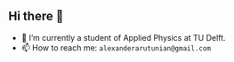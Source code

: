 ## Hi there 👋


- 🌱 I’m currently a student of Applied Physics at TU Delft.
- 📫 How to reach me: ```alexanderarutunian@gmail.com```
